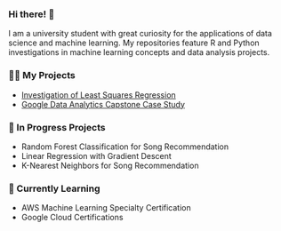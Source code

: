 ### Hi there! 👋
I am a university student with great curiosity for the applications of data science and machine learning. My repositories feature R and Python investigations in machine learning concepts and data analysis projects.

### 👩‍💻 My Projects
- [Investigation of Least Squares Regression](https://github.com/cheeze31/least_squares_regression)
- [Google Data Analytics Capstone Case Study](https://github.com/cheeze31/case_study)

### 🤔 In Progress Projects
- Random Forest Classification for Song Recommendation
- Linear Regression with Gradient Descent
- K-Nearest Neighbors for Song Recommendation

### 🌱 Currently Learning
- AWS Machine Learning Specialty Certification
- Google Cloud Certifications
<!--
**cheeze31/cheeze31** is a ✨ _special_ ✨ repository because its `README.md` (this file) appears on your GitHub profile.

Here are some ideas to get you started:

- 🔭 I’m currently working on ...
- 🌱 I’m currently learning ...
- 👯 I’m looking to collaborate on ...
- 🤔 I’m looking for help with ...
- 💬 Ask me about ...
- 📫 How to reach me: ...
- 😄 Pronouns: ...
- ⚡ Fun fact: ...
-->
